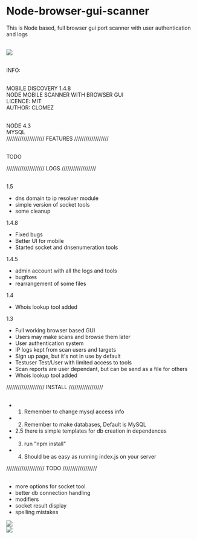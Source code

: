 # Node-browser-gui-scanner
This is Node based, full browser gui port scanner with user authentication and logs
<br><br>

<img src="http://i.imgur.com/ZiYgYYu.png"><br><br>


INFO:<br><br>

MOBILE DISCOVERY 1.4.8<br>
NODE MOBILE SCANNER WITH BROWSER GUI<br>
LICENCE: MIT<br>
AUTHOR: CLOMEZ<br><br>

NODE 4.3<br>
MYSQL<br>
////////////////////
FEATURES
//////////////////<br><br>

TODO

////////////////////
LOGS
//////////////////<br><br>

1.5<br>
 - dns domain to ip resolver module
 - simple version of socket tools
 - some cleanup

1.4.8<br>
 - Fixed bugs
 - Better UI for mobile
 - Started socket and dnsenumeration tools

1.4.5<br>
 - admin account with all the logs and tools
 - bugfixes
 - rearrangement of some files

1.4<br>
 - Whois lookup tool added

1.3<br>
 - Full working browser based GUI
 - Users may make scans and browse them later
 - User authentication system
 - IP logs kept from scan users and targets
 - Sign up page, but it's not in use by default
 - Testuser Test/User with limited access to tools
 - Scan reports are user dependant, but can be send as a file for others
 - Whois lookup tool added

////////////////////
INSTALL
//////////////////<br><br>

 - 1. Remember to change mysql access info
 - 2. Remember to make databases, Default is MySQL
 - 2.5 there is simple templates for db creation in dependences
 - 3. run "npm install"
 - 4. Should be as easy as running index.js on your server



////////////////////
TODO
//////////////////<br><br>

 - more options for socket tool
 - better db connection handling
 - modifiers
 - socket result display
 - spelling mistakes
 
<img src="http://i.imgur.com/TbZk9tO.png"><br>
<img src="http://i.imgur.com/2MSA2EG.png">
